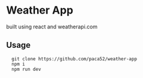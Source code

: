 # Weather App
built using react and weatherapi.com

## Usage
```
  git clone https://github.com/paca52/weather-app
  npm i
  npm run dev
```
